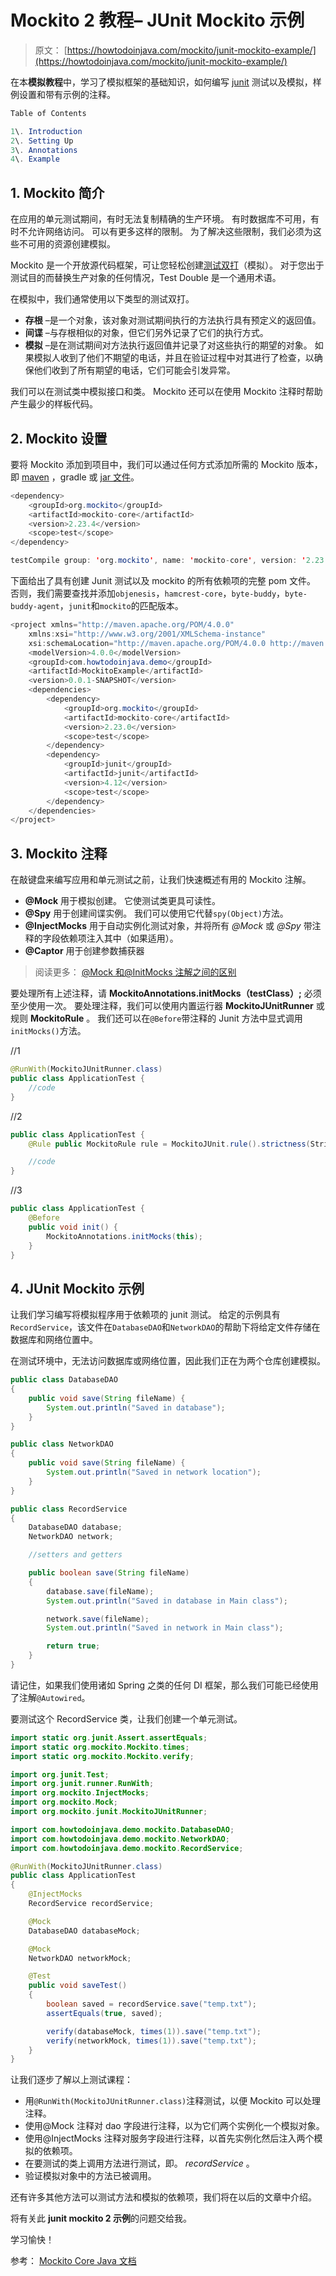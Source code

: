 # Mockito 2 教程– JUnit Mockito 示例

> 原文： [https://howtodoinjava.com/mockito/junit-mockito-example/](https://howtodoinjava.com/mockito/junit-mockito-example/)

在本**模拟教程**中，学习了模拟框架的基础知识，如何编写 [junit](https://howtodoinjava.com/junit-4/) 测试以及模拟，样例设置和带有示例的注释。

```java
Table of Contents

1\. Introduction
2\. Setting Up
3\. Annotations
4\. Example
```

## 1\. Mockito 简介

在应用的单元测试期间，有时无法复制精确的生产环境。 有时数据库不可用，有时不允许网络访问。 可以有更多这样的限制。 为了解决这些限制，我们必须为这些不可用的资源创建模拟。

Mockito 是一个开放源代码框架，可让您轻松创建[测试双打](https://www.martinfowler.com/bliki/TestDouble.html)（模拟）。 对于您出于测试目的而替换生产对象的任何情况，Test Double 是一个通用术语。

在模拟中，我们通常使用以下类型的测试双打。

*   **存根** –是一个对象，该对象对测试期间执行的方法执行具有预定义的返回值。
*   **间谍** –与存根相似的对象，但它们另外记录了它们的执行方式。
*   **模拟** –是在测试期间对方法执行返回值并记录了对这些执行的期望的对象。 如果模拟人收到了他们不期望的电话，并且在验证过程中对其进行了检查，以确保他们收到了所有期望的电话，它们可能会引发异常。

我们可以在测试类中模拟接口和类。 Mockito 还可以在使用 Mockito 注释时帮助产生最少的样板代码。

## 2\. Mockito 设置

要将 Mockito 添加到项目中，我们可以通过任何方式添加所需的 Mockito 版本，即 [maven](https://mvnrepository.com/artifact/org.mockito/mockito-core) ，gradle 或 [jar 文件](http://central.maven.org/maven2/org/mockito/mockito-core/2.23.4/mockito-core-2.23.4.jar)。

```java
<dependency>
    <groupId>org.mockito</groupId>
    <artifactId>mockito-core</artifactId>
    <version>2.23.4</version>
    <scope>test</scope>
</dependency>

```

```java
testCompile group: 'org.mockito', name: 'mockito-core', version: '2.23.4'

```

下面给出了具有创建 Junit 测试以及 mockito 的所有依赖项的完整 pom 文件。 否则，我们需要查找并添加`objenesis`，`hamcrest-core`，`byte-buddy`，`byte-buddy-agent`，`junit`和`mockito`的匹配版本。

```java
<project xmlns="http://maven.apache.org/POM/4.0.0"
	xmlns:xsi="http://www.w3.org/2001/XMLSchema-instance"
	xsi:schemaLocation="http://maven.apache.org/POM/4.0.0 http://maven.apache.org/xsd/maven-4.0.0.xsd">
	<modelVersion>4.0.0</modelVersion>
	<groupId>com.howtodoinjava.demo</groupId>
	<artifactId>MockitoExample</artifactId>
	<version>0.0.1-SNAPSHOT</version>
	<dependencies>
		<dependency>
			<groupId>org.mockito</groupId>
			<artifactId>mockito-core</artifactId>
			<version>2.23.0</version>
			<scope>test</scope>
		</dependency>
		<dependency>
			<groupId>junit</groupId>
			<artifactId>junit</artifactId> 
			<version>4.12</version>
			<scope>test</scope>
		</dependency>
	</dependencies>
</project>

```

## 3\. Mockito 注释

在敲键盘来编写应用和单元测试之前，让我们快速概述有用的 Mockito 注解。

*   **@Mock** 用于模拟创建。 它使测试类更具可读性。
*   **@Spy** 用于创建间谍实例。 我们可以使用它代替`spy(Object)`方法。
*   **@InjectMocks** 用于自动实例化测试对象，并将所有 *@Mock* 或 *@Spy* 带注释的字段依赖项注入其中（如果适用）。
*   **@Captor** 用于创建参数捕获器

> 阅读更多： [@Mock 和@InitMocks 注解之间的区别](https://howtodoinjava.com/mockito/mockito-mock-initmocks/)

要处理所有上述注释，请 **MockitoAnnotations.initMocks（testClass）;** 必须至少使用一次。 要处理注释，我们可以使用内置运行器 **MockitoJUnitRunner** 或规则 **MockitoRule** 。 我们还可以在`@Before`带注释的 Junit 方法中显式调用`initMocks()`方法。

//1

```java
@RunWith(MockitoJUnitRunner.class)
public class ApplicationTest {
	//code
}

```

//2

```java
public class ApplicationTest {
	@Rule public MockitoRule rule = MockitoJUnit.rule().strictness(Strictness.STRICT_STUBS);

	//code
}

```

//3

```java
public class ApplicationTest {
	@Before
	public void init() {
		MockitoAnnotations.initMocks(this);
	}
}

```

## 4\. JUnit Mockito 示例

让我们学习编写将模拟程序用于依赖项的 junit 测试。 给定的示例具有`RecordService`，该文件在`DatabaseDAO`和`NetworkDAO`的帮助下将给定文件存储在数据库和网络位置中。

在测试环境中，无法访问数据库或网络位置，因此我们正在为两个仓库创建模拟。

```java
public class DatabaseDAO 
{
	public void save(String fileName) {
		System.out.println("Saved in database");
	}
}

```

```java
public class NetworkDAO 
{
	public void save(String fileName) {
		System.out.println("Saved in network location");
	}
}

```

```java
public class RecordService 
{
	DatabaseDAO database;
	NetworkDAO network;

	//setters and getters

	public boolean save(String fileName) 
	{
		database.save(fileName);
		System.out.println("Saved in database in Main class");

		network.save(fileName);
		System.out.println("Saved in network in Main class");

		return true;
	}
}

```

请记住，如果我们使用诸如 Spring 之类的任何 DI 框架，那么我们可能已经使用了注解`@Autowired`。

要测试这个 RecordService 类，让我们创建一个单元测试。

```java
import static org.junit.Assert.assertEquals;
import static org.mockito.Mockito.times;
import static org.mockito.Mockito.verify;

import org.junit.Test;
import org.junit.runner.RunWith;
import org.mockito.InjectMocks;
import org.mockito.Mock;
import org.mockito.junit.MockitoJUnitRunner;

import com.howtodoinjava.demo.mockito.DatabaseDAO;
import com.howtodoinjava.demo.mockito.NetworkDAO;
import com.howtodoinjava.demo.mockito.RecordService;

@RunWith(MockitoJUnitRunner.class)
public class ApplicationTest 
{
	@InjectMocks
	RecordService recordService;

	@Mock
	DatabaseDAO databaseMock;

	@Mock
	NetworkDAO networkMock;

	@Test
	public void saveTest()
	{
		boolean saved = recordService.save("temp.txt");
		assertEquals(true, saved);

		verify(databaseMock, times(1)).save("temp.txt");
		verify(networkMock, times(1)).save("temp.txt");
	}
}

```

让我们逐步了解以上测试课程：

*   用`@RunWith(MockitoJUnitRunner.class)`注释测试，以便 Mockito 可以处理注释。
*   使用@Mock 注释对 dao 字段进行注释，以为它们两个实例化一个模拟对象。
*   使用@InjectMocks 注释对服务字段进行注释，以首先实例化然后注入两个模拟的依赖项。
*   在要测试的类上调用方法进行测试，即。 *recordService* 。
*   验证模拟对象中的方法已被调用。

还有许多其他方法可以测试方法和模拟的依赖项，我们将在以后的文章中介绍。

将有关此 **junit mockito 2 示例**的问题交给我。

学习愉快！

参考： [Mockito Core Java 文档](https://static.javadoc.io/org.mockito/mockito-core/2.9.0/org/mockito/Mockito.html)